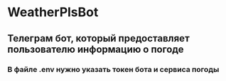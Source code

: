 # WeatherPlsBot
## Телеграм бот, который предоставляет пользователю информацию о погоде

### В файле .env нужно  указать токен бота и сервиса погоды
